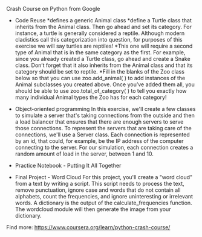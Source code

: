 Crash Course on Python from Google

* Code Reuse
  *defines a generic Animal class
  *define a Turtle class that inherits from the Animal class. Then go ahead and set its category. 
   For instance, a turtle is generally considered a reptile. Although modern cladistics call this 
   categorization into question, for purposes of this exercise we will say turtles are reptiles!
  *This one will require a second type of Animal that is in the same category as the first. 
   For example, since you already created a Turtle class, go ahead and create a Snake class. 
   Don’t forget that it also inherits from the Animal class and that its category should be set to reptile.
  *Fill in the blanks of the Zoo class below so that you can use zoo.add_animal( ) to add instances of the
   Animal subclasses you created above. Once you’ve added them all, you should be able to use zoo.total_of_category( )
   to tell you exactly how many individual Animal types the Zoo has for each category!
   
* Object-oriented programming
In this exercise, we'll create a few classes to simulate a server that's taking 
connections from the outside and then a load balancer that ensures that there are
enough servers to serve those connections.
To represent the servers that are taking care of the connections, we'll use a Server
class. Each connection is represented by an id, that could, for example, be the IP 
address of the computer connecting to the server. For our simulation, each connection
creates a random amount of load in the server, between 1 and 10.

* Practice Notebook - Putting It All Together

* Final Project - Word Cloud 
For this project, you'll create a "word cloud" from a text by writing a script. 
This script needs to process the text, remove punctuation, ignore case and words 
that do not contain all alphabets, count the frequencies, and ignore uninteresting 
or irrelevant words. A dictionary is the output of the calculate_frequencies function. 
The wordcloud module will then generate the image from your dictionary.

Find more:
https://www.coursera.org/learn/python-crash-course/
